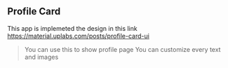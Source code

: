 
Profile Card
-------------

This app is implemeted the design in this link https://material.uplabs.com/posts/profile-card-ui

> You can use this to show profile page
> You can customize every text and images
